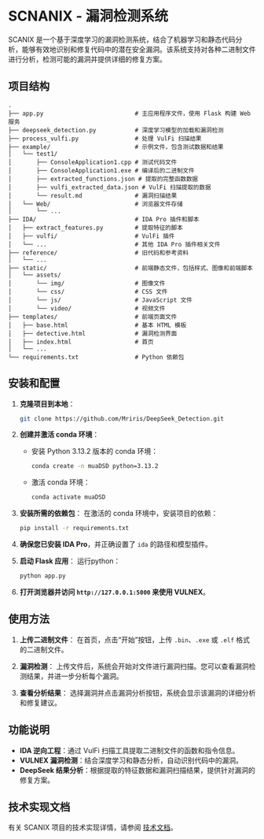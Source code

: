 # SCNANIX - 漏洞检测系统

SCANIX 是一个基于深度学习的漏洞检测系统，结合了机器学习和静态代码分析，能够有效地识别和修复代码中的潜在安全漏洞。该系统支持对各种二进制文件进行分析，检测可能的漏洞并提供详细的修复方案。

## 项目结构
```
.
├── app.py                          # 主应用程序文件，使用 Flask 构建 Web 服务
├── deepseek_detection.py           # 深度学习模型的加载和漏洞检测
├── process_vulfi.py                # 处理 VulFi 扫描结果
├── example/                        # 示例文件，包含测试数据和结果
│   └── test1/
│       ├── ConsoleApplication1.cpp # 测试代码文件
│       ├── ConsoleApplication1.exe # 编译后的二进制文件
│       ├── extracted_functions.json # 提取的完整函数数据
│       ├── vulfi_extracted_data.json # VulFi 扫描提取的数据
│       └── result.md               # 漏洞扫描结果
│   └── Web/                        # 浏览器文件存储
│       └── ...
├── IDA/                            # IDA Pro 插件和脚本
│   ├── extract_features.py         # 提取特征的脚本
│   ├── vulfi/                      # VulFi 插件
│   └── ...                         # 其他 IDA Pro 插件相关文件
├── reference/                      # 旧代码和参考资料
│   └── ...                         
├── static/                         # 前端静态文件，包括样式、图像和前端脚本
│   └── assets/
│       └── img/                    # 图像文件
│       └── css/                    # CSS 文件
│       └── js/                     # JavaScript 文件
│       └── video/                  # 视频文件
├── templates/                      # 前端页面文件
│   ├── base.html                   # 基本 HTML 模板
│   ├── detective.html              # 漏洞检测界面
│   ├── index.html                  # 首页
│   └── ...                         
└── requirements.txt                # Python 依赖包
```

## 安装和配置

1. **克隆项目到本地**：
   ```bash
   git clone https://github.com/Mriris/DeepSeek_Detection.git
   ```

2. **创建并激活 conda 环境**：
   - 安装 Python 3.13.2 版本的 conda 环境：
     ```bash
     conda create -n muaDSD python=3.13.2
     ```
   - 激活 conda 环境：
     ```bash
     conda activate muaDSD
     ```

3. **安装所需的依赖包**：
   在激活的 conda 环境中，安装项目的依赖：
   ```bash
   pip install -r requirements.txt
   ```

4. **确保您已安装 IDA Pro**，并正确设置了 `ida` 的路径和模型插件。

5. **启动 Flask 应用**：
   运行python：
   ```bash
   python app.py
   ```

6. **打开浏览器并访问 `http://127.0.0.1:5000` 来使用 VULNEX**。

## 使用方法

1. **上传二进制文件**：
   在首页，点击“开始”按钮，上传 `.bin`、`.exe` 或 `.elf` 格式的二进制文件。

2. **漏洞检测**：
   上传文件后，系统会开始对文件进行漏洞扫描。您可以查看漏洞检测结果，并进一步分析每个漏洞。

3. **查看分析结果**：
   选择漏洞并点击漏洞分析按钮，系统会显示该漏洞的详细分析和修复建议。

## 功能说明

- **IDA 逆向工程**：通过 VulFi 扫描工具提取二进制文件的函数和指令信息。
- **VULNEX 漏洞检测**：结合深度学习和静态分析，自动识别代码中的漏洞。
- **DeepSeek 结果分析**：根据提取的特征数据和漏洞扫描结果，提供针对漏洞的修复方案。

## 技术实现文档

有关 SCANIX 项目的技术实现详情，请参阅 [技术文档](IDA/TECHNICAL_DOCUMENTATION)。
